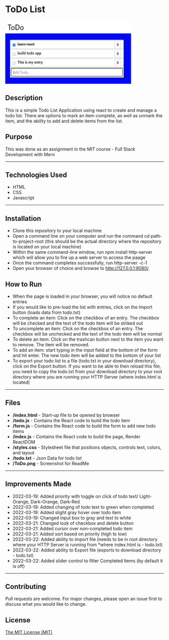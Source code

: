 # ToDo List
<img src="./ToDo.png" height="200px" width="400px"/>

## Description 
This is a simple Todo List Application using react to create and manage a todo list. There are options to mark an item complete, as well as unmark the item, and the ability to add and delete items from the list.

## Purpose 
This was done as an assignment in the MIT course - Full Stack Development with Mern

---------

## Technologies Used 
- HTML
- CSS
- Javascript

---------

## Installation 
- Clone this repository to your local machine
- Open a command line on your computer and run the command cd path-to-project-root (this should be the actual directory where the repository is located on your local machine)
- Within the same command-line window, run npm install http-server which will allow you to fire up a web server to access the paage
- Once the command completes successfully, run http-server -c-1
- Open your browser of choice and browse to http://127.0.0.1:8080/

## How to Run 
- When the page is loaded in your browser, you will notice no default entries
- If you would like to pre-load the list with entries, click on the Import button (loads data from todo.txt)
- To complete an item: Click on the checkbox of an entry. The checkbox will be checked and the text of the todo item will be striked out
- To uncomplete an item: Click on the checkbox of an entry. The checkbox will be unchecked and the text of the todo item will be normal
- To delete an item: Click on the trashcan button next to the item you want to remove. The item will be removed.
- To add an item: start typing in the input field at the bottom of the form and hit enter. The new todo item will be added to the bottom of your list
- To export your todo list to a file (todo.txt in your download directory), click on the Export button. If you want to be able to then reload this file, you need to copy the todo.txt from your download directory to your root directory where you are running your HTTP Server (where index.html is located)

---------

## Files 
- **/index.html** - Start-up file to be opened by browser
- **/todo.js** - Contains the React code to build the todo item
- **/form.js** - Contains the React code to build the form to add new todo items
- **/index.js** - Contains the React code to build the page, Render ReactDOM
- **/styles.css** - Stylesheet file that positions objects, controls text, colors, and layout
- **/todo.txt** - Json Data for todo list
- **/ToDo.png** - Screenshot for ReadMe

---------

## Improvements Made
- 2022-03-19: Added priority with toggle on click of todo text/ Light-Orange, Dark-Orange, Dark-Red
- 2022-03-19: Added changing of todo text to green when completed
- 2022-03-19: Added slight gray hover over todo item
- 2022-03-19: Changed input box to gray and text to white
- 2022-03-21: Changed look of checkbox and delete button
- 2022-03-21: Added cursor over non-completed todo item
- 2022-03-21: Added sort based on priority (high to low)
- 2022-03-22: Added ability to Import file (needs to be in root directory where your HTTP Server is running from *where index.html is - todo.txt)
- 2022-03-22: Added ability to Export file (exports to download directory - todo.txt)
- 2022-03-22: Added slider control to filter Completed Items (by default it is off)

---------

## Contributing 
Pull requests are welcome. For major changes, please open an issue first to discuss what you would like to change.

## License
[The MIT License (MIT)](https://github.com/slumpbuster/Formik/blob/main/LICENSE)
